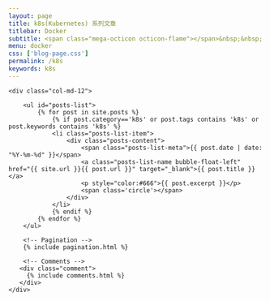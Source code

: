 ```yaml
---
layout: page
title: k8s(Kubernetes) 系列文章
titlebar: Docker
subtitle: <span class="mega-octicon octicon-flame"></span>&nbsp;&nbsp; 相信付出的力量
menu: docker
css: ['blog-page.css']
permalink: /k8s
keywords: k8s
---
```


<div class="row">

    <div class="col-md-12">

        <ul id="posts-list">
            {% for post in site.posts %}
                {% if post.category=='k8s' or post.tags contains 'k8s' or post.keywords contains 'k8s' %}
                <li class="posts-list-item">
                    <div class="posts-content">
                        <span class="posts-list-meta">{{ post.date | date: "%Y-%m-%d" }}</span>
                        <a class="posts-list-name bubble-float-left" href="{{ site.url }}{{ post.url }}" target="_blank">{{ post.title }}</a>
                        <p style="color:#666">{{ post.excerpt }}</p>
                        <span class='circle'></span>
                    </div>
                </li>
                {% endif %}
            {% endfor %}
        </ul> 

        <!-- Pagination -->
        {% include pagination.html %}

        <!-- Comments -->
       <div class="comment">
         {% include comments.html %}
       </div>
    </div>

</div>
<script>
    $(document).ready(function(){

        // Enable bootstrap tooltip
        $("body").tooltip({ selector: '[data-toggle=tooltip]' });

    });
</script>